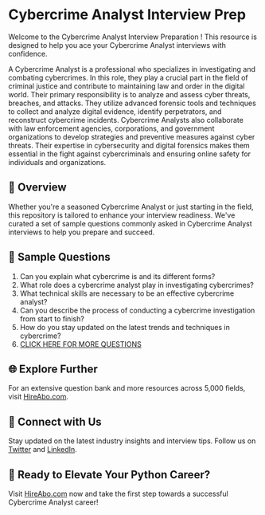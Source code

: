 # Cybercrime Analyst Interview Prep

Welcome to the Cybercrime Analyst Interview Preparation ! This resource is designed to help you ace your Cybercrime Analyst interviews with confidence.

A Cybercrime Analyst is a professional who specializes in investigating and combating cybercrimes. In this role, they play a crucial part in the field of criminal justice and contribute to maintaining law and order in the digital world. Their primary responsibility is to analyze and assess cyber threats, breaches, and attacks. They utilize advanced forensic tools and techniques to collect and analyze digital evidence, identify perpetrators, and reconstruct cybercrime incidents. Cybercrime Analysts also collaborate with law enforcement agencies, corporations, and government organizations to develop strategies and preventive measures against cyber threats. Their expertise in cybersecurity and digital forensics makes them essential in the fight against cybercriminals and ensuring online safety for individuals and organizations.

## 🚀 Overview

Whether you're a seasoned Cybercrime Analyst or just starting in the field, this repository is tailored to enhance your interview readiness. We've curated a set of sample questions commonly asked in Cybercrime Analyst interviews to help you prepare and succeed.

## 📝 Sample Questions

1. Can you explain what cybercrime is and its different forms?
2. What role does a cybercrime analyst play in investigating cybercrimes?
3. What technical skills are necessary to be an effective cybercrime analyst?
4. Can you describe the process of conducting a cybercrime investigation from start to finish?
5. How do you stay updated on the latest trends and techniques in cybercrime?
6. [CLICK HERE FOR MORE QUESTIONS](https://hireabo.com/job/9_1_27/Cybercrime%20Analyst)

## 🌐 Explore Further

For an extensive question bank and more resources across 5,000 fields, visit [HireAbo.com](https://www.hireabo.com).

## 📱 Connect with Us

Stay updated on the latest industry insights and interview tips. Follow us on [Twitter](https://twitter.com/hireabo) and [LinkedIn](https://www.linkedin.com/in/hire-abo-3609972a8/).

## 🚀 Ready to Elevate Your Python Career?

Visit [HireAbo.com](https://www.hireabo.com) now and take the first step towards a successful Cybercrime Analyst career!